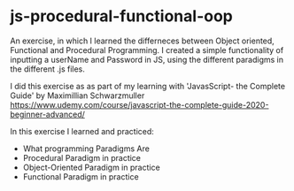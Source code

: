 # js-procedural-functional-oop
An exercise, in which I learned the differneces between Object oriented, Functional and Procedural Programming. I created a simple functionality of inputting a userName and Password in JS, using the different paradigms in the different .js files. 

I did this exercise as as part of my learning with 'JavasScript- the Complete Guide' by Maximillian Schwarzmuller
https://www.udemy.com/course/javascript-the-complete-guide-2020-beginner-advanced/

In this exercise I learned and practiced: 
- What programming Paradigms Are
- Procedural Paradigm in practice
- Object-Oriented Paradigm in practice
- Functional Paradigm in practice
